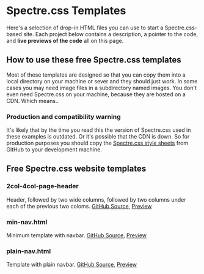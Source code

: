 
# Spectre.css Templates

Here's a selection of drop-in HTML files you can use to start a Spectre.css-based site. Each project below contains a description, a pointer to the code, and **live previews of the code** all on this page.

## How to use these free Spectre.css templates

Most of these templates are designed so that you can copy them into a local directory on your machine or sever and they should just work. In some cases you may need image files in a subdirectory named images. You don't even need Spectre.css on your machine, because they are hosted on a CDN. Which means..

### Production and compatibility warning

It's likely that by the time you read this the version of Spectre.css used in these examples is outdated. Or it's possible that the CDN is down. So for production purposes you should copy the [Spectre.css style sheets](https://github.com/picturepan2/spectre/tree/master/docs/dist) from GitHub to your development machine.

## Free Spectre.css website templates

### 2col-4col-page-header ###

Header, followed by two wide columns, followed by two columns under each of the 
previous two coloms. [GitHub Source](https://github.com/tomcam/spectre-book/blob/master/examples/2col-4col-page-header.html), [Preview](https://htmlpreview.github.com/?https://github.com/tomcam/spectre-book/blob/master/examples/2col-4col-page-header.html)

### min-nav.html ###

Minimum template with navbar. [GitHub Source](https://github.com/tomcam/spectre-book/blob/master/examples/min-nav.html), [Preview](https://htmlpreview.github.com/?https://github.com/tomcam/spectre-book/blob/master/examples/min-nav.html)

### plain-nav.html ###

Template with plain navbar. [GitHub Source](https://github.com/tomcam/spectre-book/blob/master/examples/plain-nav.html), [Preview](https://htmlpreview.github.com/?https://github.com/tomcam/spectre-book/blob/master/examples/plain-nav.html)

<!--
**XXX** Minimum template with navbar. [GitHub Source](https://github.com/tomcam/spectre-book/blob/master/examples/sss.html), [Preview](https://htmlpreview.github.com/?https://github.com/tomcam/spectre-book/blob/master/examples/xxx.html)
-->
